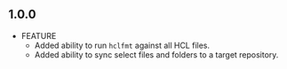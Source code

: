 ## 1.0.0
* FEATURE
  * Added ability to run `hclfmt` against all HCL files.
  * Added ability to sync select files and folders to a target repository.
